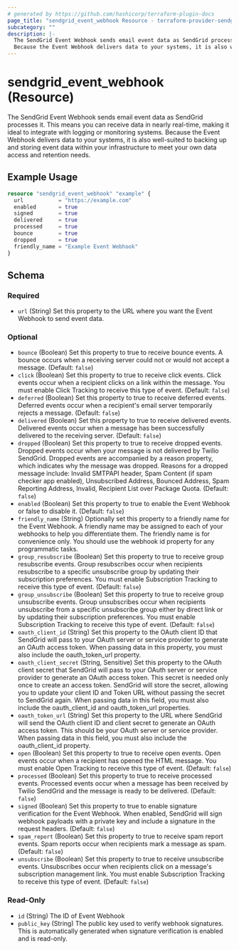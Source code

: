 ```yaml
---
# generated by https://github.com/hashicorp/terraform-plugin-docs
page_title: "sendgrid_event_webhook Resource - terraform-provider-sendgrid"
subcategory: ""
description: |-
  The SendGrid Event Webhook sends email event data as SendGrid processes it. This means you can receive data in nearly real-time, making it ideal to integrate with logging or monitoring systems.
  Because the Event Webhook delivers data to your systems, it is also well-suited to backing up and storing event data within your infrastructure to meet your own data access and retention needs.
---
```


# sendgrid_event_webhook (Resource)

The SendGrid Event Webhook sends email event data as SendGrid processes it. This means you can receive data in nearly real-time, making it ideal to integrate with logging or monitoring systems.
Because the Event Webhook delivers data to your systems, it is also well-suited to backing up and storing event data within your infrastructure to meet your own data access and retention needs.

## Example Usage

```terraform
resource "sendgrid_event_webhook" "example" {
  url           = "https://example.com"
  enabled       = true
  signed        = true
  delivered     = true
  processed     = true
  bounce        = true
  dropped       = true
  friendly_name = "Example Event Webhook"
}
```

<!-- schema generated by tfplugindocs -->
## Schema

### Required

- `url` (String) Set this property to the URL where you want the Event Webhook to send event data.

### Optional

- `bounce` (Boolean) Set this property to true to receive bounce events. A bounce occurs when a receiving server could not or would not accept a message. (Default: `false`)
- `click` (Boolean) Set this property to true to receive click events. Click events occur when a recipient clicks on a link within the message. You must enable Click Tracking to receive this type of event. (Default: `false`)
- `deferred` (Boolean) Set this property to true to receive deferred events. Deferred events occur when a recipient's email server temporarily rejects a message. (Default: `false`)
- `delivered` (Boolean) Set this property to true to receive delivered events. Delivered events occur when a message has been successfully delivered to the receiving server. (Default: `false`)
- `dropped` (Boolean) Set this property to true to receive dropped events. Dropped events occur when your message is not delivered by Twilio SendGrid. Dropped events are accompanied by a reason property, which indicates why the message was dropped. Reasons for a dropped message include: Invalid SMTPAPI header, Spam Content (if spam checker app enabled), Unsubscribed Address, Bounced Address, Spam Reporting Address, Invalid, Recipient List over Package Quota. (Default: `false`)
- `enabled` (Boolean) Set this property to true to enable the Event Webhook or false to disable it. (Default: `false`)
- `friendly_name` (String) Optionally set this property to a friendly name for the Event Webhook. A friendly name may be assigned to each of your webhooks to help you differentiate them. The friendly name is for convenience only. You should use the webhook id property for any programmatic tasks.
- `group_resubscribe` (Boolean) Set this property to true to receive group resubscribe events. Group resubscribes occur when recipients resubscribe to a specific unsubscribe group by updating their subscription preferences. You must enable Subscription Tracking to receive this type of event. (Default: `false`)
- `group_unsubscribe` (Boolean) Set this property to true to receive group unsubscribe events. Group unsubscribes occur when recipients unsubscribe from a specific unsubscribe group either by direct link or by updating their subscription preferences. You must enable Subscription Tracking to receive this type of event. (Default: `false`)
- `oauth_client_id` (String) Set this property to the OAuth client ID that SendGrid will pass to your OAuth server or service provider to generate an OAuth access token. When passing data in this property, you must also include the oauth_token_url property.
- `oauth_client_secret` (String, Sensitive) Set this property to the OAuth client secret that SendGrid will pass to your OAuth server or service provider to generate an OAuth access token. This secret is needed only once to create an access token. SendGrid will store the secret, allowing you to update your client ID and Token URL without passing the secret to SendGrid again. When passing data in this field, you must also include the oauth_client_id and oauth_token_url properties.
- `oauth_token_url` (String) Set this property to the URL where SendGrid will send the OAuth client ID and client secret to generate an OAuth access token. This should be your OAuth server or service provider. When passing data in this field, you must also include the oauth_client_id property.
- `open` (Boolean) Set this property to true to receive open events. Open events occur when a recipient has opened the HTML message. You must enable Open Tracking to receive this type of event. (Default: `false`)
- `processed` (Boolean) Set this property to true to receive processed events. Processed events occur when a message has been received by Twilio SendGrid and the message is ready to be delivered. (Default: `false`)
- `signed` (Boolean) Set this property to true to enable signature verification for the Event Webhook. When enabled, SendGrid will sign webhook payloads with a private key and include a signature in the request headers. (Default: `false`)
- `spam_report` (Boolean) Set this property to true to receive spam report events. Spam reports occur when recipients mark a message as spam. (Default: `false`)
- `unsubscribe` (Boolean) Set this property to true to receive unsubscribe events. Unsubscribes occur when recipients click on a message's subscription management link. You must enable Subscription Tracking to receive this type of event. (Default: `false`)

### Read-Only

- `id` (String) The ID of Event Webhook
- `public_key` (String) The public key used to verify webhook signatures. This is automatically generated when signature verification is enabled and is read-only.
